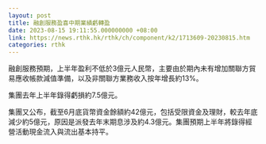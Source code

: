 ```yaml
---
layout: post
title: 融創服務盈喜中期業績虧轉盈
date: 2023-08-15 19:11:55.000000000 +08:00
link: https://news.rthk.hk/rthk/ch/component/k2/1713609-20230815.htm
categories: rthk
---
```


融創服務預期，上半年盈利不低於3億元人民幣，主要由於期內未有增加關聯方貿易應收帳款減值準備，以及非關聯方業務收入按年增長約13%。

集團去年上半年錄得虧損約7.5億元。

集團又公布，截至6月底貨幣資金餘額約42億元，包括受限資金及理財，較去年底減少約5億元，原因是派發去年末期息涉及約4.3億元。集團預期上半年將錄得經營活動現金流入與流出基本持平。
